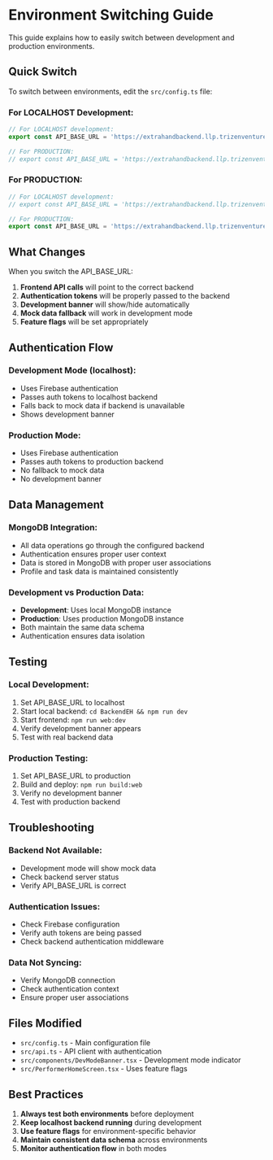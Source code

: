 # Environment Switching Guide

This guide explains how to easily switch between development and production environments.

## Quick Switch

To switch between environments, edit the `src/config.ts` file:

### For LOCALHOST Development:
```typescript
// For LOCALHOST development:
export const API_BASE_URL = 'https://extrahandbackend.llp.trizenventures.com';

// For PRODUCTION:
// export const API_BASE_URL = 'https://extrahandbackend.llp.trizenventures.com';
```

### For PRODUCTION:
```typescript
// For LOCALHOST development:
// export const API_BASE_URL = 'https://extrahandbackend.llp.trizenventures.com';

// For PRODUCTION:
export const API_BASE_URL = 'https://extrahandbackend.llp.trizenventures.com';
```

## What Changes

When you switch the API_BASE_URL:

1. **Frontend API calls** will point to the correct backend
2. **Authentication tokens** will be properly passed to the backend
3. **Development banner** will show/hide automatically
4. **Mock data fallback** will work in development mode
5. **Feature flags** will be set appropriately

## Authentication Flow

### Development Mode (localhost):
- Uses Firebase authentication
- Passes auth tokens to localhost backend
- Falls back to mock data if backend is unavailable
- Shows development banner

### Production Mode:
- Uses Firebase authentication
- Passes auth tokens to production backend
- No fallback to mock data
- No development banner

## Data Management

### MongoDB Integration:
- All data operations go through the configured backend
- Authentication ensures proper user context
- Data is stored in MongoDB with proper user associations
- Profile and task data is maintained consistently

### Development vs Production Data:
- **Development**: Uses local MongoDB instance
- **Production**: Uses production MongoDB instance
- Both maintain the same data schema
- Authentication ensures data isolation

## Testing

### Local Development:
1. Set API_BASE_URL to localhost
2. Start local backend: `cd BackendEH && npm run dev`
3. Start frontend: `npm run web:dev`
4. Verify development banner appears
5. Test with real backend data

### Production Testing:
1. Set API_BASE_URL to production
2. Build and deploy: `npm run build:web`
3. Verify no development banner
4. Test with production backend

## Troubleshooting

### Backend Not Available:
- Development mode will show mock data
- Check backend server status
- Verify API_BASE_URL is correct

### Authentication Issues:
- Check Firebase configuration
- Verify auth tokens are being passed
- Check backend authentication middleware

### Data Not Syncing:
- Verify MongoDB connection
- Check authentication context
- Ensure proper user associations

## Files Modified

- `src/config.ts` - Main configuration file
- `src/api.ts` - API client with authentication
- `src/components/DevModeBanner.tsx` - Development mode indicator
- `src/PerformerHomeScreen.tsx` - Uses feature flags

## Best Practices

1. **Always test both environments** before deployment
2. **Keep localhost backend running** during development
3. **Use feature flags** for environment-specific behavior
4. **Maintain consistent data schema** across environments
5. **Monitor authentication flow** in both modes

